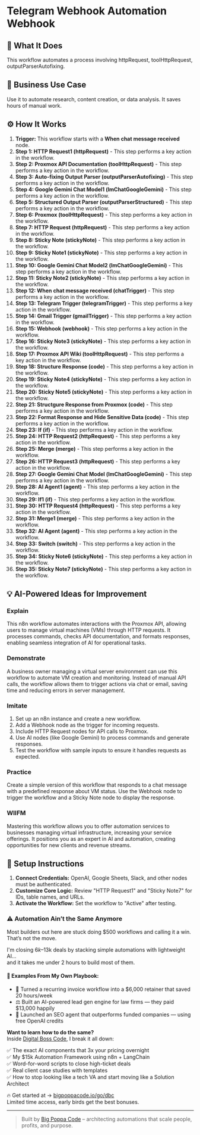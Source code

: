 # Telegram Webhook Automation Webhook

## 🚀 What It Does
This workflow automates a process involving httpRequest, toolHttpRequest, outputParserAutofixing.

## 💼 Business Use Case
Use it to automate research, content creation, or data analysis. It saves hours of manual work.

## ⚙️ How It Works
1.  **Trigger:** This workflow starts with a **When chat message received** node.
2. **Step 1: HTTP Request1 (httpRequest)** - This step performs a key action in the workflow.
3. **Step 2: Proxmox API Documentation (toolHttpRequest)** - This step performs a key action in the workflow.
4. **Step 3: Auto-fixing Output Parser (outputParserAutofixing)** - This step performs a key action in the workflow.
5. **Step 4: Google Gemini Chat Model1 (lmChatGoogleGemini)** - This step performs a key action in the workflow.
6. **Step 5: Structured Output Parser (outputParserStructured)** - This step performs a key action in the workflow.
7. **Step 6: Proxmox (toolHttpRequest)** - This step performs a key action in the workflow.
8. **Step 7: HTTP Request (httpRequest)** - This step performs a key action in the workflow.
9. **Step 8: Sticky Note (stickyNote)** - This step performs a key action in the workflow.
10. **Step 9: Sticky Note1 (stickyNote)** - This step performs a key action in the workflow.
11. **Step 10: Google Gemini Chat Model2 (lmChatGoogleGemini)** - This step performs a key action in the workflow.
12. **Step 11: Sticky Note2 (stickyNote)** - This step performs a key action in the workflow.
13. **Step 12: When chat message received (chatTrigger)** - This step performs a key action in the workflow.
14. **Step 13: Telegram Trigger (telegramTrigger)** - This step performs a key action in the workflow.
15. **Step 14: Gmail Trigger (gmailTrigger)** - This step performs a key action in the workflow.
16. **Step 15: Webhook (webhook)** - This step performs a key action in the workflow.
17. **Step 16: Sticky Note3 (stickyNote)** - This step performs a key action in the workflow.
18. **Step 17: Proxmox API Wiki (toolHttpRequest)** - This step performs a key action in the workflow.
19. **Step 18: Structure Response (code)** - This step performs a key action in the workflow.
20. **Step 19: Sticky Note4 (stickyNote)** - This step performs a key action in the workflow.
21. **Step 20: Sticky Note5 (stickyNote)** - This step performs a key action in the workflow.
22. **Step 21: Structgure Response from Proxmox (code)** - This step performs a key action in the workflow.
23. **Step 22: Format Response and Hide Sensitive Data (code)** - This step performs a key action in the workflow.
24. **Step 23: If (if)** - This step performs a key action in the workflow.
25. **Step 24: HTTP Request2 (httpRequest)** - This step performs a key action in the workflow.
26. **Step 25: Merge (merge)** - This step performs a key action in the workflow.
27. **Step 26: HTTP Request3 (httpRequest)** - This step performs a key action in the workflow.
28. **Step 27: Google Gemini Chat Model (lmChatGoogleGemini)** - This step performs a key action in the workflow.
29. **Step 28: AI Agent1 (agent)** - This step performs a key action in the workflow.
30. **Step 29: If1 (if)** - This step performs a key action in the workflow.
31. **Step 30: HTTP Request4 (httpRequest)** - This step performs a key action in the workflow.
32. **Step 31: Merge1 (merge)** - This step performs a key action in the workflow.
33. **Step 32: AI Agent (agent)** - This step performs a key action in the workflow.
34. **Step 33: Switch (switch)** - This step performs a key action in the workflow.
35. **Step 34: Sticky Note6 (stickyNote)** - This step performs a key action in the workflow.
36. **Step 35: Sticky Note7 (stickyNote)** - This step performs a key action in the workflow.

## 💡 AI-Powered Ideas for Improvement
### Explain
This n8n workflow automates interactions with the Proxmox API, allowing users to manage virtual machines (VMs) through HTTP requests. It processes commands, checks API documentation, and formats responses, enabling seamless integration of AI for operational tasks.

### Demonstrate
A business owner managing a virtual server environment can use this workflow to automate VM creation and monitoring. Instead of manual API calls, the workflow allows them to trigger actions via chat or email, saving time and reducing errors in server management.

### Imitate
1. Set up an n8n instance and create a new workflow.
2. Add a Webhook node as the trigger for incoming requests.
3. Include HTTP Request nodes for API calls to Proxmox.
4. Use AI nodes (like Google Gemini) to process commands and generate responses.
5. Test the workflow with sample inputs to ensure it handles requests as expected.

### Practice
Create a simple version of this workflow that responds to a chat message with a predefined response about VM status. Use the Webhook node to trigger the workflow and a Sticky Note node to display the response.

### WIIFM
Mastering this workflow allows you to offer automation services to businesses managing virtual infrastructure, increasing your service offerings. It positions you as an expert in AI and automation, creating opportunities for new clients and revenue streams.

## 🔧 Setup Instructions
1. **Connect Credentials:** OpenAI, Google Sheets, Slack, and other nodes must be authenticated.
2. **Customize Core Logic:** Review "HTTP Request1" and "Sticky Note7" for IDs, table names, and URLs.
3. **Activate the Workflow:** Set the workflow to "Active" after testing.

### ⚠️ Automation Ain’t the Same Anymore

Most builders out here are stuck doing $500 workflows and calling it a win.  
That’s not the move.  

I'm closing $6k–$13k deals by stacking simple automations with lightweight AI...  
and it takes me under 2 hours to build most of them.

#### 🧠 Examples From My Own Playbook:
- 🔁 Turned a recurring invoice workflow into a $6,000 retainer that saved 20 hours/week  
- ⚖️ Built an AI-powered lead gen engine for law firms — they paid $13,000 happily  
- 🚀 Launched an SEO agent that outperforms funded companies — using free OpenAI credits  

**Want to learn how to do the same?**  
Inside [Digital Boss Code](https://bigpoppacode.io/go/dbc), I break it all down:

✅ The exact AI components that 3x your pricing overnight  
✅ My $15k Automation Framework using n8n + LangChain  
✅ Word-for-word scripts to close high-ticket deals  
✅ Real client case studies with templates  
✅ How to stop looking like a tech VA and start moving like a Solution Architect  

🔥 Get started at → [bigpoppacode.io/go/dbc](https://bigpoppacode.io/go/dbc)  
Limited time access, early birds get the best bonuses.

---
> Built by [Big Poppa Code](https://bigpoppacode.io) – architecting automations that scale people, profits, and purpose.

